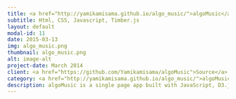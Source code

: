 ```yaml
---
title: <a href="http://yamikamisama.github.io/algo_music/">algoMusic</a>
subtitle: Html, CSS, Javascript, Timber.js
layout: default
modal-id: 11
date: 2015-03-13
img: algo_music.png
thumbnail: algo_music.png
alt: image-alt
project-date: March 2014
client: <a href="https://github.com/Yamikamisama/algoMusic">Source</a>
category: <a href="http://yamikamisama.github.io/algo_music/">algoMusic</a>
description: algoMusic is a single page app built with JavaScript, D3.js, and Timber.js!
---
```

